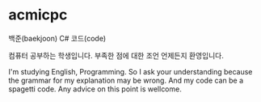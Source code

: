 # acmicpc
백준(baekjoon) C# 코드(code)

컴퓨터 공부하는 학생입니다. 부족한 점에 대한 조언 언제든지 환영입니다.



I'm studying English, Programming.
So I ask your understanding because the grammar for my explanation may be wrong.
And my code can be a spagetti code. Any advice on this point is wellcome.
